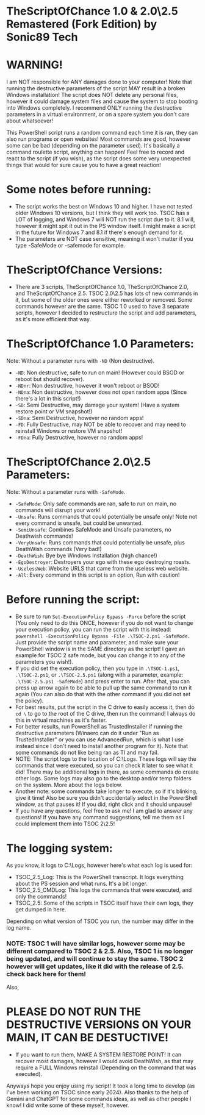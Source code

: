 # TheScriptOfChance 1.0 & 2.0\2.5 Remastered (Fork Edition) by Sonic89 Tech

# WARNING!

I am NOT responsible for ANY damages done to your computer! Note that running the destructive parameters of the script MAY result in a broken Windows installation! The script does NOT delete any personal files, however it could damage system files and cause the system to stop booting into Windows completely. I recommend ONLY running the destructive parameters in a virtual environment, or on a spare system you don't care about whatsoever!

This PowerShell script runs a random command each time it is ran, they can also run programs or open websites! Most commands are good, however some can be bad (depending on the parameter used). It's basically a command roulette script, anything can happen!
Feel free to record and react to the script (if you wish), as the script does some very unexpected things that would for sure cause you to have a great reaction!

# Some notes before running:
- The script works the best on Windows 10 and higher. I have not tested older Windows 10 versions, but I think they will work too. TSOC has a LOT of logging, and Windows 7 will NOT run the script due to it. 8.1 will, however it might spit it out in the PS window itself. I might make a script in the future for Windows 7 and 8.1 if there's enough demand for it.
- The parameters are NOT case sensitive, meaning it won't matter if you type -SafeMode or -safemode for example.

# TheScriptOfChance Versions:
- There are 3 scripts, TheScriptOfChance 1.0, TheScriptOfChance 2.0, and TheScriptOfChance 2.5. TSOC 2.0\2.5 has lots of new commands in it, but some of the older ones were either reworked or removed. Some commands however are the same. TSOC 1.0 used to have 3 separate scripts, however I decided to restructure the script and add parameters, as it's more efficient that way.

# TheScriptOfChance 1.0 Parameters:
Note: Without a parameter runs with ``-ND`` (Non destructive).
- ``-ND``: Non destructive, safe to run on main! (However could BSOD or reboot but should recover).
- ``-NDnr``: Non destructive, however it won't reboot or BSOD!
- ``-NDna``: Non destructive, however does not open random apps (Since there's a lot in this script!)
- ``-SD``: Semi Destructive, may damage your system! (Have a system restore point or VM snapshot!)
- ``-SDna``: Semi Destructive, however no random apps!
- ``-FD``: Fully Destructive, may NOT be able to recover and may need to reinstall Windows or restore VM snapshot!
- ``-FDna``: Fully Destructive, however no random apps!

# TheScriptOfChance 2.0\2.5 Parameters:
Note: Without a parameter runs with ``-SafeMode``.
- ``-SafeMode``: Only safe commands are ran, safe to run on main, no commands will disrupt your work!
- ``-Unsafe``: Runs commands that could potentially be unsafe only! Note not every command is unsafe, but could be unwanted.
- ``-SemiUnsafe``: Combines SafeMode and Unsafe parameters, no Deathwish commands!
- ``-VeryUnsafe``: Runs commands that could potentially be unsafe, plus DeathWish commands (Very bad!)
- ``-DeathWish``: Bye bye Windows Installation (high chance!)
- ``-EgoDestroyer``: Destroyers your ego with these ego destroying roasts.
- ``-UselessWeb``: Website URLS that came from the useless web website.
- ``-All``: Every command in this script is an option, Run with caution!


# Before running the script:
- Be sure to run ``Set-ExecutionPolicy Bypass -Force`` before the script (You only need to do this ONCE, however if you do not want to change your execution policy, you can run the script with this instead: ``powershell -ExecutionPolicy Bypass -File .\TSOC-2.ps1 -SafeMode``. Just provide the script name and parameter, and make sure your PowerShell window is in the SAME directory as the script! I gave an example for TSOC 2 safe mode, but you can change it to any of the parameters you wish!). 
- If you did set the execution policy, then you type in ``.\TSOC-1.ps1``, ``.\TSOC-2.ps1``, or ``.\TSOC-2.5.ps1`` (along with a parameter, example: ``.\TSOC-2.5.ps1 -SafeMode``) and press enter to run. After that, you can press up arrow again to be able to pull up the same command to run it again (You can also do that with the other command if you did not set the policy).
- For best results, put the script in the C drive to easily access it, then do ``cd \`` to go to the root of the C drive, then run the command! I always do this in virtual machines as it's faster.
- For better results, run PowerShell as TrustedInstaller if running the destructive parameters (Winaero can do it under "Run as TrustedInstaller" or you can use AdvancedRun, which is what I use instead since I don't need to install another program for it). Note that some commands do not like being ran as TI and may fail.
- NOTE: The script logs to the location of C:\Logs. These logs will say the commands that were executed, so you can check it later to see what it did! There may be additional logs in there, as some commands do create other logs. Some logs may also go to the desktop and/or temp folders on the system. More about the logs below.
- Another note: some commands take longer to execute, so if it's blinking, give it time! Also be sure you didn't accidentally select in the PowerShell window, as that pauses it! If you did, right click and it should unpause!
- If you have any questions, feel free to ask me! I am glad to answer any questions! If you have any command suggestions, tell me them as I could implement them into TSOC 2\2.5!

# The logging system:
As you know, it logs to C:\Logs, however here's what each log is used for:
- TSOC_2.5_Log: This is the PowerShell transcript. It logs everything about the PS session and what runs. It's a bit longer.
- TSOC_2.5_CMDLog: This logs the commands that were executed, and only the commands!
- TSOC_2.5: Some of the scripts in TSOC itself have their own logs, they get dumped in here.

Depending on what version of TSOC you run, the number may differ in the log name.
### NOTE: TSOC 1 will have similar logs, however some may be different compared to TSOC 2 & 2.5. Also, TSOC 1 is no longer being updated, and will continue to stay the same. TSOC 2 however will get updates, like it did with the release of 2.5. check back here for them!

Also, 
# PLEASE DO NOT RUN THE DESTRUCTIVE VERSIONS ON YOUR MAIN, IT CAN BE DESTUCTIVE!
- If you want to run them, MAKE A SYSTEM RESTORE POINT! It can recover most damages, however I would avoid DeathWish, as that may require a FULL Windows reinstall (Depending on the command that was executed).

Anyways hope you enjoy using my script! It took a long time to develop (as I've been working on TSOC since early 2024).
Also thanks to the help of Gemini and ChatGPT for some commands ideas, as well as other people I know! I did write some of these myself, however.
